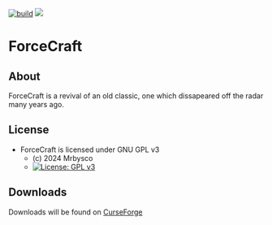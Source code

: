 [![build](https://github.com/Mrbysco/ForceCraft/actions/workflows/build.yml/badge.svg)](https://github.com/Mrbysco/ForceCraft/actions/workflows/build.yml) 
[![](http://cf.way2muchnoise.eu/versions/454802.svg)](https://www.curseforge.com/minecraft/mc-mods/forcecraft)
# ForceCraft #

## About ##
ForceCraft is a revival of an old classic, one which dissapeared off the radar many years ago. 

## License ##
* ForceCraft is licensed under GNU GPL v3
  - (c) 2024 Mrbysco
  - [![License: GPL v3](https://img.shields.io/badge/License-GPLv3-blue.svg)](https://www.gnu.org/licenses/gpl-3.0)

## Downloads ##
Downloads will be found on [CurseForge](https://www.curseforge.com/minecraft/mc-mods/forcecraft)
